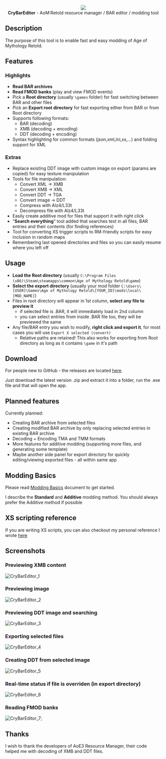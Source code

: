 <div align="center">
    <a href="https://github.com/CryShana/CryBarEditor"><img src="https://assets.cryshana.me/KaDz0e4q7ubO.png" /></a>
</div>

<div align="center">
<b>CryBarEditor</b> - AoM:Retold resource manager / BAR editor / modding tool
</div>

## Description
The purpose of this tool is to enable fast and easy modding of Age of Mythology Retold.


## Features
### Highlights
- **Read BAR archives**
- **Read FMOD banks** (play and view FMOD events)
- Pick a **Root directory** (usually `\games` folder) for fast switching between BAR and other files
- Pick an **Export root directory** for fast exporting either from BAR or from Root directory
- Supports following formats:
    - BAR (decoding)
    - XMB (decoding + encoding)
    - DDT (decoding + encoding)
- Syntax highlighting for common formats (json,xml,ini,xs,...) and folding support for XML

### Extras
- Replace existing DDT image with custom image on export (params are copied) for easy texture manipulation
- Tools for file manipulation:
  - Convert XML -> XMB
  - Convert XMB -> XML
  - Convert DDT -> TGA
  - Convert image -> DDT
  - Compress with Alz4/L33t
  - Decompress file with Alz4/L33t
- Easily create additive mod for files that support it with right click
- "**Search everything**" tool added that searches text in all files, BAR entries and their contents (for finding references)
- Tool for converting XS trigger scripts to RM-friendly scripts for easy inclusion in random maps
- Remembering last opened directories and files so you can easily resume where you left off

## Usage
- **Load the Root directory** (usually `C:\Program Files (x86)\Steam\steamapps\common\Age of Mythology Retold\game`)
- **Select the export directory** (usually your mod folder `C:\Users\[USER]\Games\Age of Mythology Retold\[YOUR_ID]\mods\local\[MOD_NAME]`)
- Files in root directory will appear in 1st column, **select any file to preview it**
  - if selected file is .BAR, it will immediately load in 2nd column
  - you can select entries from inside .BAR file too, they will be previewed the same
- Any file/BAR entry you wish to modify, **right click and export it**, for most cases you will use `Export X selected (convert)`
  - Relative paths are retained! This also works for exporting from Root directory as long as it contains `\game` in it's path

## Download
For people new to GitHub - the releases are located [here](https://github.com/CryShana/CryBarEditor/releases).

Just download the latest version .zip and extract it into a folder, run the .exe file and that will open the app.

## Planned features
Currently planned:
- Creating BAR archive from selected files
- Creating modified BAR archive by only replacing selected entries in existing BAR archive
- Decoding + Encoding TMA and TMM formats
- More features for additive modding (supporting more files, and generating some template)
- Maybe another side panel for export directory for quickly editing/viewing exported files - all within same app

## Modding Basics
Please read [Modding Basics](Documentation/Modding.md) document to get started.

I describe the **Standard** and **Additive** modding method.
You should always prefer the Additive method if possible

## XS scripting reference
If you are writing XS scripts, you can also checkout my personal reference I wrote [here](Documentation/XSScriptingReference.md) 

## Screenshots
### Previewing XMB content
![CryBarEditor_1](https://assets.cryshana.me/34Cmg3iPHLA9.png)
### Previewing image
![CryBarEditor_2](https://assets.cryshana.me/g18ndgdKDzLQ.png)
### Previewing DDT image and searching
![CryBarEditor_3](https://assets.cryshana.me/okCtQiWGpAlx.png)
### Exporting selected files
![CryBarEditor_4](https://assets.cryshana.me/pOaZBwQHtRsN.png)
### Creating DDT from selected image
![CryBarEditor_5](https://assets.cryshana.me/RueQpmx0q9L3.png)
### Real-time status if file is overriden (in export directory)
![CryBarEditor_6](https://assets.cryshana.me/HEMu7Ojws84P.png)
### Reading FMOD banks
![CryBarEditor_7](https://assets.cryshana.me/NgsOV5c6VEm8.avif);

## Thanks
I wish to thank the developers of AoE3 Resource Manager, their code helped me with decoding of XMB and DDT files.
